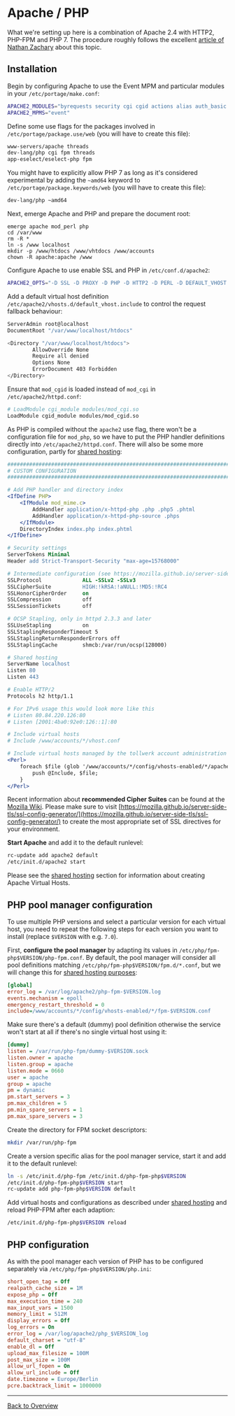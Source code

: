 Apache / PHP
============

What we're setting up here is a combination of Apache 2.4 with HTTP2, PHP-FPM and PHP 7. The procedure roughly follows the excellent [article of Nathan Zachary](http://z-issue.com/wp/apache-2-4-the-event-mpm-php-via-mod_proxy_fcgi-and-php-fpm-with-vhosts/) about this topic.

Installation
------------

Begin by configuring Apache to use the Event MPM and particular modules in your `/etc/portage/make.conf`:

```sh
APACHE2_MODULES="byrequests security cgi cgid actions alias auth_basic auth_digest authn_anon authn_dbd authn_dbm authn_core authz_core authn_default authn_file authz_dbm authz_default authz_groupfile authz_host authz_owner authz_user autoindex cache dav dav_fs dav_lock dbd deflate dir disk_cache env expires ext_filter file_cache filter headers http2 ident imagemap include info log_config logio mem_cache mime mime_magic mod_cgid mod_xml2enc negotiation proxy proxy_ajp proxy_balancer proxy_fcgi proxy_connect proxy_html proxy_http rewrite setenvif slotmem_shm so socache_shmcb speling status unique_id unixd userdir usertrack vhost_alias xml2enc"
APACHE2_MPMS="event"
```

Define some use flags for the packages involved in `/etc/portage/package.use/web` (you will have to create this file):

```sh
www-servers/apache threads
dev-lang/php cgi fpm threads
app-eselect/eselect-php fpm
```

You might have to explicitly allow PHP 7 as long as it's considered experimental by adding the `~amd64` keyword to `/etc/portage/package.keywords/web` (you will have to create this file):

```sh
dev-lang/php ~amd64
```

Next, emerge Apache and PHP and prepare the document root:

```
emerge apache mod_perl php
cd /var/www
rm -R *
ln -s /www localhost
mkdir -p /www/htdocs /www/vhtdocs /www/accounts
chown -R apache:apache /www
```

Configure Apache to use enable SSL and PHP in `/etc/conf.d/apache2`:

```sh
APACHE2_OPTS="-D SSL -D PROXY -D PHP -D HTTP2 -D PERL -D DEFAULT_VHOST -D SSL_DEFAULT_VHOST"
```

Add a default virtual host definition `/etc/apache2/vhosts.d/default_vhost.include` to control the request fallback behaviour:

```sh
ServerAdmin root@localhost
DocumentRoot "/var/www/localhost/htdocs"

<Directory "/var/www/localhost/htdocs">
        AllowOverride None
        Require all denied
        Options None
        ErrorDocument 403 Forbidden
</Directory>
```

Ensure that `mod_cgid` is loaded instead of `mod_cgi` in `/etc/apache2/httpd.conf`:

```sh
# LoadModule cgi_module modules/mod_cgi.so
LoadModule cgid_module modules/mod_cgid.so
```

As PHP is compiled without the `apache2` use flag, there won't be a configuration file for `mod_php`, so we have to put the PHP handler definitions directly into `/etc/apache2/httpd.conf`. There will also be some more configuration, partly for [shared hosting](../05_Shared_Hosting/01_Webhosting.md):

```apache
###########################################################################
# CUSTOM CONFIGURATION
###########################################################################

# Add PHP handler and directory index
<IfDefine PHP>
    <IfModule mod_mime.c>
        AddHandler application/x-httpd-php .php .php5 .phtml
        AddHandler application/x-httpd-php-source .phps
    </IfModule>
    DirectoryIndex index.php index.phtml
</IfDefine>

# Security settings
ServerTokens Minimal
Header add Strict-Transport-Security "max-age=15768000"

# Intermediate configuration (see https://mozilla.github.io/server-side-tls/ssl-config-generator/)
SSLProtocol             ALL -SSLv2 -SSLv3
SSLCipherSuite          HIGH:!kRSA:!aNULL:!MD5:!RC4
SSLHonorCipherOrder     on
SSLCompression          off
SSLSessionTickets       off

# OCSP Stapling, only in httpd 2.3.3 and later
SSLUseStapling          on
SSLStaplingResponderTimeout 5
SSLStaplingReturnResponderErrors off
SSLStaplingCache        shmcb:/var/run/ocsp(128000)

# Shared hosting
ServerName localhost
Listen 80
Listen 443

# Enable HTTP/2
Protocols h2 http/1.1

# For IPv6 usage this would look more like this
# Listen 80.84.220.126:80
# Listen [2001:4ba0:92e0:126::1]:80

# Include virtual hosts
# Include /www/accounts/*/vhost.conf

# Include virtual hosts managed by the tollwerk account administration (https://github.com/tollwerk/admin)
<Perl>
    foreach $file (glob '/www/accounts/*/config/vhosts-enabled/*/apache_vhost.conf') {
        push @Include, $file;
    }
</Perl>
```

Recent information about **recommended Cipher Suites** can be found at the [Mozilla Wiki](https://wiki.mozilla.org/Security/Server_Side_TLS#Recommended_configurations). Please make sure to visit [https://mozilla.github.io/server-side-tls/ssl-config-generator/](https://mozilla.github.io/server-side-tls/ssl-config-generator/) to create the most appropriate set of SSL directives for your environment.

**Start Apache** and add it to the default runlevel:

```sh
rc-update add apache2 default
/etc/init.d/apache2 start
```

Please see the [shared hosting](../05_Shared_Hosting/01_Webhosting.md) section for information about creating Apache Virtual Hosts.


PHP pool manager configuration
------------------------------

To use multiple PHP versions and select a particular version for each virtual host, you need to repeat the following steps for each version you want to install (replace `$VERSION` with e.g. `7.0`).

First, **configure the pool manager** by adapting its values in `/etc/php/fpm-php$VERSION/php-fpm.conf`. By default, the pool manager will consider all pool definitions matching `/etc/php/fpm-php$VERSION/fpm.d/*.conf`, but we will change this for [shared hosting purposes](../05_Shared_Hosting/01_Webhosting.md):

```ini
[global]
error_log = /var/log/apache2/php-fpm-$VERSION.log
events.mechanism = epoll
emergency_restart_threshold = 0
include=/www/accounts/*/config/vhosts-enabled/*/fpm-$VERSION.conf
```

Make sure there's a default (dummy) pool definition otherwise the service won't start at all if there's no single virtual host using it:

```ini
[dummy]
listen = /var/run/php-fpm/dummy-$VERSION.sock
listen.owner = apache
listen.group = apache
listen.mode = 0660
user = apache
group = apache
pm = dynamic
pm.start_servers = 3
pm.max_children = 5
pm.min_spare_servers = 1
pm.max_spare_servers = 3
```

Create the directory for FPM socket descriptors:

```sh
mkdir /var/run/php-fpm
```

Create a version specific alias for the pool manager service, start it and add it to the default runlevel:

```sh
ln -s /etc/init.d/php-fpm /etc/init.d/php-fpm-php$VERSION
/etc/init.d/php-fpm-php$VERSION start
rc-update add php-fpm-php$VERSION default
```

Add virtual hosts and configurations as described under [shared hosting](../05_Shared_Hosting/01_Webhosting.md) and reload PHP-FPM after each adaption:

```sh
/etc/init.d/php-fpm-php$VERSION reload
```


PHP configuration
-----------------

As with the pool manager each version of PHP has to be configured separately via `/etc/php/fpm-php$VERSION/php.ini`:

```ini
short_open_tag = Off
realpath_cache_size = 1M
expose_php = Off
max_execution_time = 240
max_input_vars = 1500
memory_limit = 512M
display_errors = Off
log_errors = On
error_log = /var/log/apache2/php_$VERSION_log
default_charset = "utf-8"
enable_dl = Off
upload_max_filesize = 100M
post_max_size = 100M
allow_url_fopen = On
allow_url_include = Off
date.timezone = Europe/Berlin
pcre.backtrack_limit = 1000000
```

___
[Back to Overview](01_Overview.md)
